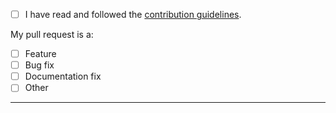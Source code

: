 - [ ] I have read and followed the [contribution guidelines](https://github.com/Alorel/ngx-decorate-preprocessor/blob/master/.github/CONTRIBUTING.md).

My pull request is a:

- [ ] Feature
- [ ] Bug fix
- [ ] Documentation fix
- [ ] Other

-----
